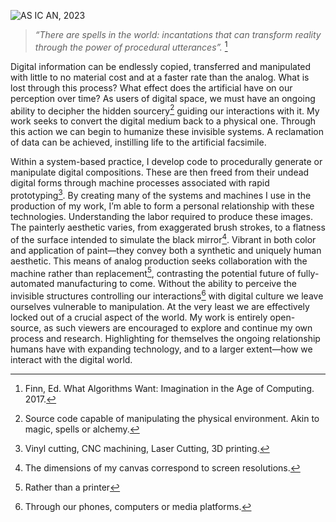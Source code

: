 ![AS IC AN, 2023]([images/as_ic_an_.jpg](https://github.com/badalmer/Studio/blob/main/images/as%20ic%20an_.jpg))

> *“There are spells in the world: incantations that can transform reality through the power of procedural utterances”.* [^1]

Digital information can be endlessly copied, transferred and manipulated with little to no material cost and at a faster rate than the analog. What is lost through this process? What effect does the artificial have on our perception over time? As users of digital space, we must have an ongoing ability to decipher the hidden sourcery[^2] guiding our interactions with it. My work seeks to convert the digital medium back to a physical one. Through this action we can begin to humanize these invisible systems. A reclamation of data can be achieved, instilling life to the artificial facsimile.

Within a system-based practice, I develop code to procedurally generate or manipulate digital compositions. These are then freed from their undead digital forms through machine processes associated with rapid prototyping[^3]. By creating many of the systems and machines I use in the production of my work, I’m able to form a personal relationship with these technologies. Understanding the labor required to produce these images. The painterly aesthetic varies, from exaggerated brush strokes, to a flatness of the surface intended to simulate the black mirror[^4]. Vibrant in both color and application of paint—they convey both a synthetic and uniquely human aesthetic. This means of analog production seeks collaboration with the machine rather than replacement[^5], contrasting the potential future of fully-automated manufacturing to come. Without the ability to perceive the invisible structures controlling our interactions[^6] with digital culture we leave ourselves vulnerable to manipulation. At the very least we are effectively locked out of a crucial aspect of the world. My work is entirely open-source, as such viewers are encouraged to explore and continue my own process and research. Highlighting for themselves the ongoing relationship humans have with expanding technology, and to a larger extent—how we interact with the digital world.

[^1]: Finn, Ed. What Algorithms Want: Imagination in the Age of Computing. 2017.
[^2]: Source code capable of manipulating the physical environment. Akin to magic, spells or alchemy.
[^3]: Vinyl cutting, CNC machining, Laser Cutting, 3D printing.
[^4]: The dimensions of my canvas correspond to screen resolutions. 
[^5]: Rather than a printer
[^6]: Through our phones, computers or media platforms. 

